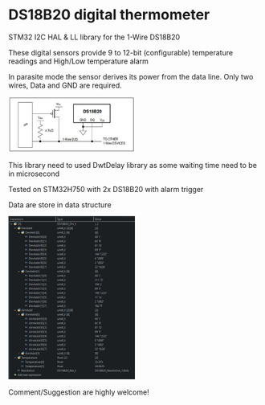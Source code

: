 <h1>DS18B20 digital thermometer</h1>

<p>STM32 I2C HAL & LL library for the 1-Wire DS18B20<p>
<p>These digital sensors provide 9 to 12-bit (configurable) temperature readings and High/Low temperature alarm</p>
<p>In parasite mode the sensor derives its power from the data line. Only two wires, Data and GND are required.</p>

<img src="Images/Parasite_Mode.jpg" width="50%" height="50%">

<p>This library need to used DwtDelay library as some waiting time need to be in microsecond</p>
<p>Tested on STM32H750 with 2x DS18B20 with alarm trigger</p>
<p>Data are store in data structure</p>

<img src="Images/DS18B20_Live_Exp.jpg" width="50%" height="50%">

<p>Comment/Suggestion are highly welcome!</p>